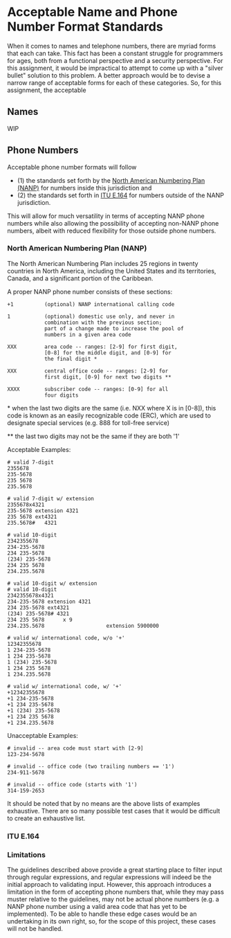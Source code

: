# Acceptable Name and Phone Number Format Standards

When it comes to names and telephone numbers, there are myriad forms that each can take. This fact has been a constant struggle for programmers for ages, both from a functional perspective and a security perspective. For this assignment, it would be impractical to attempt to come up with a "silver bullet" solution to this problem. A better approach would be to devise a narrow range of acceptable forms for each of these categories. So, for this assignment, the acceptable 

## Names

WIP

## Phone Numbers

Acceptable phone number formats will follow 

* (1) the standards set forth by the [North American Numbering Plan (NANP)](https://en.wikipedia.org/wiki/North_American_Numbering_Plan) for numbers inside this jurisdiction and
* (2) the standards set forth in [ITU E.164](https://www.itu.int/rec/T-REC-E.164-201011-I/en) for numbers outside of the NANP jurisdiction. 

This will allow for much versatility in terms of accepting NANP phone numbers while also allowing the possibility of accepting non-NANP phone numbers, albeit with reduced flexibility for those outside phone numbers.

### North American Numbering Plan (NANP)

The North American Numbering Plan includes 25 regions in twenty countries in North America, including the United States and its territories, Canada, and a significant portion of the Caribbean.

A proper NANP phone number consists of these sections:

```
+1			(optional) NANP international calling code

1			(optional) domestic use only, and never in
			combination with the previous section;
			part of a change made to increase the pool of
			numbers in a given area code

XXX			area code -- ranges: [2-9] for first digit,
			[0-8] for the middle digit, and [0-9] for
			the final digit *
			
XXX			central office code -- ranges: [2-9] for
			first digit, [0-9] for next two digits **

XXXX		subscriber code -- ranges: [0-9] for all
			four digits

```
\* when the last two digits are the same (i.e. NXX where X is in [0-8]), this code is known as an easily recognizable code (ERC), which are used to designate special services (e.g. 888 for toll-free service)

\** the last two digits may not be the same if they are both '1'

Acceptable Examples:

```
# valid 7-digit
2355678
235-5678
235 5678
235.5678

# valid 7-digit w/ extension
2355678x4321
235-5678 extension 4321
235 5678 ext4321
235.5678#   4321

# valid 10-digit
2342355678
234-235-5678
234 235-5678
(234) 235-5678
234 235 5678
234.235.5678

# valid 10-digit w/ extension
# valid 10-digit
2342355678x4321
234-235-5678 extension 4321
234 235-5678 ext4321
(234) 235-5678# 4321
234 235 5678      x 9
234.235.5678					extension 5900000

# valid w/ international code, w/o '+'
12342355678
1 234-235-5678
1 234 235-5678
1 (234) 235-5678
1 234 235 5678
1 234.235.5678

# valid w/ international code, w/ '+'
+12342355678
+1 234-235-5678
+1 234 235-5678
+1 (234) 235-5678
+1 234 235 5678
+1 234.235.5678
```

Unacceptable Examples:

```
# invalid -- area code must start with [2-9]
123-234-5678

# invalid -- office code (two trailing numbers == '1')
234-911-5678

# invalid -- office code (starts with '1')
314-159-2653
```

It should be noted that by no means are the above lists of examples exhaustive. There are so many possible test cases that it would be difficult to create an exhaustive list.

### ITU E.164

### Limitations

The guidelines described above provide a great starting place to filter input through regular expressions, and regular expressions will indeed be the initial approach to validating input. However, this approach introduces a limitation in the form of accepting phone numbers that, while they may pass muster relative to the guidelines, may not be actual phone numbers (e.g. a NANP phone number using a valid area code that has yet to be implemented). To be able to handle these edge cases would be an undertaking in its own right, so, for the scope of this project, these cases will not be handled.